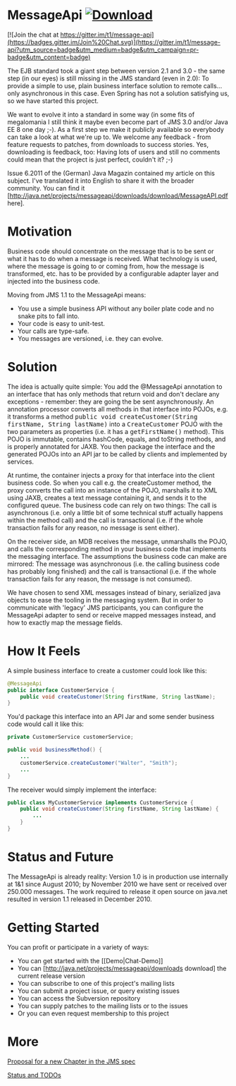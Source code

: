# MessageApi [ ![Download](https://api.bintray.com/packages/t1/javaee-helpers/message-api/images/download.png) ](https://bintray.com/t1/javaee-helpers/message-api/_latestVersion)

[![Join the chat at https://gitter.im/t1/message-api](https://badges.gitter.im/Join%20Chat.svg)](https://gitter.im/t1/message-api?utm_source=badge&utm_medium=badge&utm_campaign=pr-badge&utm_content=badge)

The EJB standard took a giant step between version 2.1 and 3.0 - the same step (in our eyes) is still missing in the JMS standard (even in 2.0): To provide a simple to use, plain business interface solution to remote calls... only asynchronous in this case. Even Spring has not a solution satisfying us, so we have started this project.

We want to evolve it into a standard in some way (in some fits of megalomania I still think it maybe even become part of JMS 3.0 and/or Java EE 8 one day ;-). As a first step we make it publicly available so everybody can take a look at what we're up to. We welcome any feedback - from feature requests to patches, from downloads to success stories. Yes, downloading is feedback, too: Having lots of users and still no comments could mean that the project is just perfect, couldn't it? ;-)

Issue 6.2011 of the (German) Java Magazin contained my article on this subject. I've translated it into English to share it with the broader community. You can find it [http://java.net/projects/messageapi/downloads/download/MessageAPI.pdf here].

# Motivation

Business code should concentrate on the message that is to be sent or what it has to do when a message is received. What technology is used, where the message is going to or coming from, how the message is transformed, etc. has to be provided by a configurable adapter layer and injected into the business code.

Moving from JMS 1.1 to the MessageApi means:

* You use a simple business API without any boiler plate code and no snake pits to fall into.
* Your code is easy to unit-test.
* Your calls are type-safe.
* You messages are versioned, i.e. they can evolve.

# Solution

The idea is actually quite simple: You add the @MessageApi annotation to an interface that has only methods that return void and don't declare any exceptions - remember: they are going the be sent asynchronously. An annotation processor converts all methods in that interface into POJOs, e.g. it transforms a method <tt>public void createCustomer(String firstName, String lastName)</tt> into a <tt>CreateCustomer</tt> POJO with the two parameters as properties (i.e. it has a <tt>getFirstName()</tt> method). This POJO is immutable, contains hashCode, equals, and toString methods, and is properly annotated for JAXB. You then package the interface and the generated POJOs into an API jar to be called by clients and implemented by services.

At runtime, the container injects a proxy for that interface into the client business code. So when you call e.g. the createCustomer method, the proxy converts the call into an instance of the POJO, marshalls it to XML using JAXB, creates a text message containing it, and sends it to the configured queue. The business code can rely on two things: The call is asynchronous (i.e. only a little bit of some technical stuff actually happens within the method call) and the call is transactional (i.e. if the whole transaction fails for any reason, no message is sent either).

On the receiver side, an MDB receives the message, unmarshalls the POJO, and calls the corresponding method in your business code that implements the messaging interface. The assumptions the business code can make are mirrored: The message was asynchronous (i.e. the calling business code has probably long finished) and the call is transactional (i.e. if the whole transaction fails for any reason, the message is not consumed).

We have chosen to send XML messages instead of binary, serialized java objects to ease the tooling in the messaging system. But in order to communicate with 'legacy' JMS participants, you can configure the MessageApi adapter to send or receive mapped messages instead, and how to exactly map the message fields.


# How It Feels

A simple business interface to create a customer could look like this:

```java
@MessageApi
public interface CustomerService {
    public void createCustomer(String firstName, String lastName);
}
```

You'd package this interface into an API Jar and some sender business code would call it like this:

```java
private CustomerService customerService;

public void businessMethod() {
    ...
    customerService.createCustomer("Walter", "Smith");
    ...
}
```

The receiver would simply implement the interface:

```java
public class MyCustomerService implements CustomerService {
    public void createCustomer(String firstName, String lastName) {
        ...
    }
}
```

# Status and Future

The MessageApi is already reality: Version 1.0 is in production use internally at 1&1 since August 2010; by November 2010 we have sent or received over 250.000 messages. The work required to release it open source on java.net resulted in version 1.1 released in December 2010.


# Getting Started

You can profit or participate in a variety of ways:

* You can get started with the [[Demo|Chat-Demo]]
* You can [http://java.net/projects/messageapi/downloads download] the current release version
* You can subscribe to one of this project's mailing lists
* You can submit a project issue, or query existing issues
* You can access the Subversion repository
* You can supply patches to the mailing lists or to the issues
* Or you can even request membership to this project


# More

[Proposal for a new Chapter in the JMS spec](doc/PROPOSAL.mediawiki)

[Status and TODOs](doc/STATUS.mediawiki)
